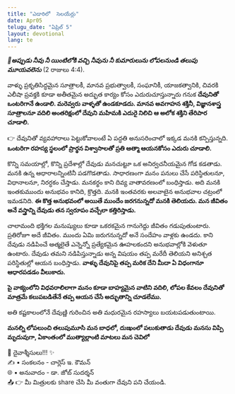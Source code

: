 ```yaml
---
title: "ఎడారిలో  సెలయేర్లు"
date: Apr05
telugu_date: "ఏప్రిల్ 5"
layout: devotional
lang: te
---
```


***📖అప్పుడు నీవు నీ యింటిలోకి వచ్చి నీవును నీ కుమారులును లోపలనుండి తలుపు మూయవలెను***
(2 రాజులు 4:4). 

వాళ్ళు ప్రకృతిసిద్ధమైన సూత్రాలకీ, మానవ ప్రభుత్వాలకీ, సంఘానికీ, యాజకత్వానికి, చివరకి ఎలీషా ప్రవక్తకి కూడా అతీతమైన అద్భుత కార్యం కోసం ఎదురుచూస్తున్నారు గనుక **దేవునితో ఒంటరిగానే ఉండాలి. మరెవ్వరు వాళ్ళతో ఉండకూడదు. మానవ అవగాహన శక్తినీ, విజ్ఞానశాస్త్ర సూత్రాలనూ వదిలి అంతరిక్షంలో దేవుని  మహిమకి ఎదురై నిలిచి ఆ అలోక శక్తిని తేరిపార చూడాలి.**

👉 దేవునితో వ్యవహారాలు పెట్టుకోవాలంటే ఏ పద్ధతి అనుసరించాలో ఇక్కడ మనకి కన్పిస్తున్నది. **ఒంటరిగా రహస్య స్థలంలో ప్రార్థన విశ్వాసాలతో ప్రతి ఆత్మా ఆయనకోసం ఎదురు చూడాలి.**

కొన్ని సమయాల్లో, కొన్ని ప్రదేశాల్లో దేవుడు మనచుట్టూ ఒక అనిర్వచనీయమైన గోడ కడతాడు. మనకి ఉన్న ఆధారాలన్నింటినీ పడగొడతాడు. సాధారణంగా మనం పనులు చేసే పరిస్థితులనూ, విధానాలనూ, నిరర్ధకం చేస్తాడు. మనకర్థం కాని దివ్య వాతావరణంలో బంధిస్తాడు. అది మనకి ఇంతకుముందు అనుభవం కానిది, క్రొత్తది. మనకి ఇంతవరకు అలవాటైన అనుభవాల చట్రంలో ఇమడనిది. 
**ఈ కొత్త అనుభవంలో అయితే ముందేం జరగనున్నదో మనకి తెలియదు. మన జీవితం అనే వస్త్రాన్ని దేవుడు తన స్వరూపం వచ్చేలా కత్తిరిస్తాడు.**

చాలామంది భక్తిగల మనుష్యులు కూడా ఒకరకమైన గానుగెద్దు జీవితం గడుపుతుంటారు. ప్రతిరోజూ అదే జీవితం. ముందు ఏమి జరుగనున్నదో అనే సందేహం వాళ్లకు ఉండదు. కాని దేవుడు నడిపించే ఆత్మలైతే ఎన్నెన్నో ప్రత్యేకమైన ఊహలకందని అనుభవాల్లోకి వెళుతూ ఉంటారు. దేవుడు తమని నడిపిస్తున్నాడు అన్న విషయం తప్ప మరేదీ తెలియని అనిశ్చత పరిస్థితుల్లో ఆయన బంధిస్తాడు. 
**వాళ్ళు దేవునిపై తప్ప మరిక దేని మీదా ఏ విధంగానూ ఆధారపడడం వీలుకాదు.**

**పై వాక్యంలోని విధవరాలిలాగా మనం కూడా బాహ్యమైన వాటిని వదిలి, లోపల కేవలం దేవునితో మాత్రమే కలుపబడితేనే తప్ప ఆయన చేసే అద్భుతాన్ని చూడలేము.**

అతి కష్టకాలంలోనే దేవుణ్ణి గురించిన అతి మధురమైన రహస్యాలు బయటపడుతుంటాయి.

**మనల్ని లోపలుంచి తలుపుమూసి మన బాధలో, దుఃఖంలో పలుకుతాడు దేవుడు మనసు విప్పి మృదువుగా, ఏకాంతంలో ముత్యాల్లాంటి మాటలు మన చెవిలో**


<div class="blessing">🙏 <span class="bless-text">దైవాశ్శీసులు!!!</span> ✨</div>

<div class="credit">✍️ <span class="credit-text">▪ సంకలనం - చార్లెస్ ఇ. కౌమన్</span></div>
<div class="credit">🌐 <span class="credit-text">▪ అనువాదం - డా. జోబ్ సుదర్శన్</span></div>


<div class="share">📤 👉 <span class="share-text">మీ మిత్రులకు share చేసి మీ వంతుగా దేవుని పని చేయండి.</span></div>
